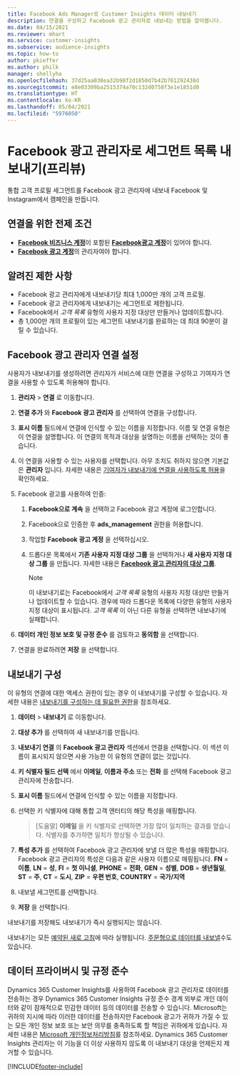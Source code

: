 ```yaml
---
title: Facebook Ads Manager로 Customer Insights 데이터 내보내기
description: 연결을 구성하고 Facebook 광고 관리자로 내보내는 방법을 알아봅니다.
ms.date: 04/15/2021
ms.reviewer: mhart
ms.service: customer-insights
ms.subservice: audience-insights
ms.topic: how-to
author: pkieffer
ms.author: philk
manager: shellyha
ms.openlocfilehash: 37d25aa038ea32b98f2d1850d7b42b701292438d
ms.sourcegitcommit: e8e03309ba2515374a70c132d0758f3e1e1851d0
ms.translationtype: HT
ms.contentlocale: ko-KR
ms.lasthandoff: 05/04/2021
ms.locfileid: "5976050"
---
```

# <a name="export-segments-list-to-facebook-ads-manager-preview"></a>Facebook 광고 관리자로 세그먼트 목록 내보내기(프리뷰)

통합 고객 프로필 세그먼트를 Facebook 광고 관리자에 내보내 Facebook 및 Instagram에서 캠페인을 만듭니다.

## <a name="prerequisites-for-connection"></a>연결을 위한 전제 조건

- [**Facebook 비즈니스 계정**](https://business.facebook.com/)이 포함된 [**Facebook광고 계정**](https://www.facebook.com/business/learn/lessons/step-by-step-ads-manager-account)이 있어야 합니다.
- [**Facebook 광고 계정**](https://www.facebook.com/business/learn/lessons/step-by-step-ads-manager-account)의 관리자여야 합니다.

## <a name="known-limitations"></a>알려진 제한 사항

- Facebook 광고 관리자에게 내보내기당 최대 1,000만 개의 고객 프로필.
- Facebook 광고 관리자에게 내보내기는 세그먼트로 제한됩니다.
- Facebook에서 *고객 목록* 유형의 사용자 지정 대상만 만들거나 업데이트합니다.
- 총 1,000만 개의 프로필이 있는 세그먼트 내보내기를 완료하는 데 최대 90분이 걸릴 수 있습니다.

## <a name="set-up-connection-to-facebook-ads-manager"></a>Facebook 광고 관리자 연결 설정

사용자가 내보내기를 생성하려면 관리자가 서비스에 대한 연결을 구성하고 기여자가 연결을 사용할 수 있도록 허용해야 합니다.

1. **관리자** > **연결** 로 이동합니다.

1. **연결 추가** 와 **Facebook 광고 관리자** 를 선택하여 연결을 구성합니다.

1. **표시 이름** 필드에서 연결에 인식할 수 있는 이름을 지정합니다. 이름 및 연결 유형은 이 연결을 설명합니다. 이 연결의 목적과 대상을 설명하는 이름을 선택하는 것이 좋습니다.

1. 이 연결을 사용할 수 있는 사용자를 선택합니다. 아무 조치도 취하지 않으면 기본값은 **관리자** 입니다. 자세한 내용은 [기여자가 내보내기에 연결을 사용하도록 허용](connections.md#allow-contributors-to-use-a-connection-for-exports)을 확인하세요.

1. Facebook 광고를 사용하여 인증: 

   1. **Facebook으로 계속** 을 선택하고 Facebook 광고 계정에 로그인합니다.

   1. Facebook으로 인증한 후 **ads_management** 권한을 허용합니다.

   1. 작업할 **Facebook 광고 계정** 을 선택하십시오.

   1. 드롭다운 목록에서 **기존 사용자 지정 대상 그룹** 을 선택하거나 **새 사용자 지정 대상 그룹** 을 만듭니다. 자세한 내용은 [**Facebook 광고 관리자의 대상 그룹**](https://www.facebook.com/business/help/744354708981227?id=2469097953376494).
      > [!NOTE]
      > 이 내보내기로는 Facebook에서 *고객 목록* 유형의 사용자 지정 대상만 만들거나 업데이트할 수 있습니다. 경우에 따라 드롭다운 목록에 다양한 유형의 사용자 지정 대상이 표시됩니다. *고객 목록* 이 아닌 다른 유형을 선택하면 내보내기에 실패합니다. 

1. **데이터 개인 정보 보호 및 규정 준수** 를 검토하고 **동의함** 을 선택합니다.

1. 연결을 완료하려면 **저장** 을 선택합니다.

## <a name="configure-an-export"></a>내보내기 구성

이 유형의 연결에 대한 액세스 권한이 있는 경우 이 내보내기를 구성할 수 있습니다. 자세한 내용은 [내보내기를 구성하는 데 필요한 권한](export-destinations.md#set-up-a-new-export)을 참조하세요.

1. **데이터** > **내보내기** 로 이동합니다.

1. **대상 추가** 를 선택하여 새 내보내기를 만듭니다. 

1. **내보내기 연결** 의 **Facebook 광고 관리자** 섹션에서 연결을 선택합니다. 이 섹션 이름이 표시되지 않으면 사용 가능한 이 유형의 연결이 없는 것입니다.

1. **키 식별자 필드 선택** 에서 **이메일**, **이름과 주소** 또는 **전화** 를 선택해 Facebook 광고 관리자에 전송합니다. 

1. **표시 이름** 필드에서 연결에 인식할 수 있는 이름을 지정합니다.

1. 선택한 키 식별자에 대해 통합 고객 엔터티의 해당 특성을 매핑합니다.
   > [도움말] **이메일** 을 키 식별자로 선택하면 가장 많이 일치하는 결과를 얻습니다. 식별자를 추가하면 일치가 향상될 수 있습니다.

1. **특성 추가** 를 선택하여 Facebook 광고 관리자에 보낼 더 많은 특성을 매핑합니다. Facebook 광고 관리자의 특성은 다음과 같은 사용자 이름으로 매핑됩니다. **FN** = **이름**, **LN** = **성**, **FI** = **첫 이니셜**, **PHONE** = **전화**, **GEN** = **성별**, **DOB** = **생년월일**, **ST** = **주**, **CT** = **도시**, **ZIP** = **우편 번호**, **COUNTRY** = **국가/지역**

1. 내보낼 세그먼트를 선택합니다.

1. **저장** 을 선택합니다.

내보내기를 저장해도 내보내기가 즉시 실행되지는 않습니다.

내보내기는 모든 [예약된 새로 고침](system.md#schedule-tab)에 따라 실행됩니다. [주문형으로 데이터를 내보낼](export-destinations.md#run-exports-on-demand)수도 있습니다. 

## <a name="data-privacy-and-compliance"></a>데이터 프라이버시 및 규정 준수

Dynamics 365 Customer Insights를 사용하여 Facebook 광고 관리자로 데이터를 전송하는 경우 Dynamics 365 Customer Insights 규정 준수 경계 외부로 개인 데이터와 같이 잠재적으로 민감한 데이터 등의 데이터를 전송할 수 있습니다. Microsoft는 귀하의 지시에 따라 이러한 데이터를 전송하지만 Facebook 광고가 귀하가 가질 수 있는 모든 개인 정보 보호 또는 보안 의무를 충족하도록 할 책임은 귀하에게 있습니다. 자세한 내용은 [Microsoft 개인정보처리방침](https://go.microsoft.com/fwlink/?linkid=396732)를 참조하세요.
Dynamics 365 Customer Insights 관리자는 이 기능을 더 이상 사용하지 않도록 이 내보내기 대상을 언제든지 제거할 수 있습니다.


[!INCLUDE[footer-include](../includes/footer-banner.md)]
